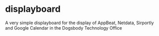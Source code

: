 # displayboard
A very simple displayboard for the display of AppBeat, Netdata, Sirportly and Google Calendar in the Dogsbody Technology Office
